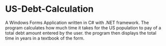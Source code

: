 # US-Debt-Calculation
A Windows Forms Application written in C# with .NET framework. The program calculates how much time it takes for the US population to pay of a total debt amount entered by the user. the program then displays the total time in years in a textbook of the form.
